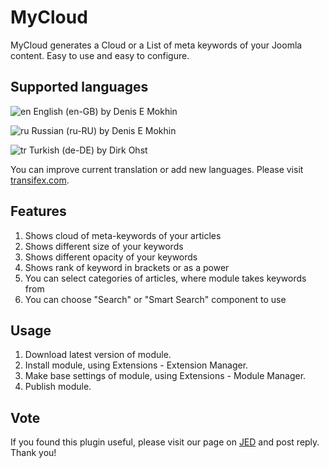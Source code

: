 # MyCloud
MyCloud generates a Cloud or a List of meta keywords of your Joomla content. Easy to use and easy to configure.

## Supported languages
![en](http://mokh.in/media/mod_languages/images/en.gif) English (en-GB) by Denis E Mokhin

![ru](http://mokh.in/media/mod_languages/images/ru.gif) Russian (ru-RU) by Denis E Mokhin

![tr](http://mokh.in/media/mod_languages/images/de.gif) Turkish (de-DE) by Dirk Ohst

You can improve current translation or add new languages. Please visit [transifex.com](https://www.transifex.com/mokhin/mycloud/).

## Features
1. Shows cloud of meta-keywords of your articles
2. Shows different size of your keywords
3. Shows different opacity of your keywords
4. Shows rank of keyword in brackets or as a power
5. You can select categories of articles, where module takes keywords from
6. You can choose "Search" or "Smart Search" component to use


## Usage
1. Download latest version of module.
2. Install module, using Extensions - Extension Manager.
3. Make base settings of module, using Extensions - Module Manager.
4. Publish module.

## Vote
If you found this plugin useful, please visit our page on [JED](http://extensions.joomla.org/extensions/extension/search-a-indexing/tags-a-clouds/mycloud) and post reply. Thank you!